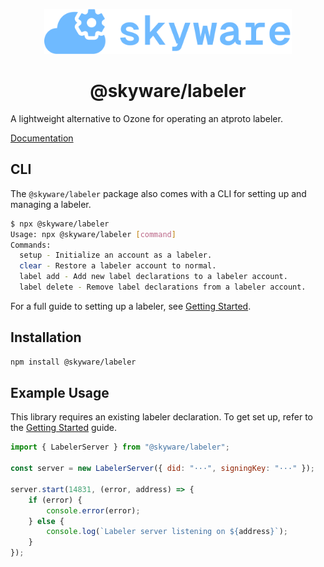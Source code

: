 <p align="center">
	<img src="https://github.com/skyware-js/.github/blob/main/assets/logo-dark.png?raw=true" height="72">
</p>
<h1 align="center">@skyware/labeler</h1>

A lightweight alternative to Ozone for operating an atproto labeler.

[Documentation](https://skyware.js.org/docs/firehose)

## CLI

The `@skyware/labeler` package also comes with a CLI for setting up and managing a labeler.

```sh
$ npx @skyware/labeler
Usage: npx @skyware/labeler [command]
Commands:
  setup - Initialize an account as a labeler.
  clear - Restore a labeler account to normal.
  label add - Add new label declarations to a labeler account.
  label delete - Remove label declarations from a labeler account.
```

For a full guide to setting up a labeler, see [Getting Started](https://skyware.js.org/guides/labeler/introduction/getting-started).

## Installation

```sh
npm install @skyware/labeler
```

## Example Usage

This library requires an existing labeler declaration. To get set up, refer to the [Getting Started](https://skyware.js.org/guides/labeler/introduction/getting-started) guide.

```js
import { LabelerServer } from "@skyware/labeler";

const server = new LabelerServer({ did: "···", signingKey: "···" });

server.start(14831, (error, address) => {
    if (error) {
        console.error(error);
    } else {
        console.log(`Labeler server listening on ${address}`);
    }
});
```